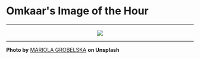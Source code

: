 # Omkaar's Image of the Hour

---

<div align="center">

<a href="https://unsplash.com/photos/abstract-light-waves-glow-against-a-dark-background-GCjb21XeHzk">
  <img src="https://images.unsplash.com/photo-1750315080835-6f8640a00a12?crop=entropy&cs=tinysrgb&fit=max&fm=jpg&ixid=M3w3NjA2Nzh8MHwxfHJhbmRvbXx8fHx8fHx8fDE3NTI0MTg4MDB8&ixlib=rb-4.1.0&q=80&w=1080" style="max-width:100%; height:auto;">
</a>



</div>

---

**Photo by** [MARIOLA GROBELSKA](https://unsplash.com/@mariolagr) **on Unsplash**
